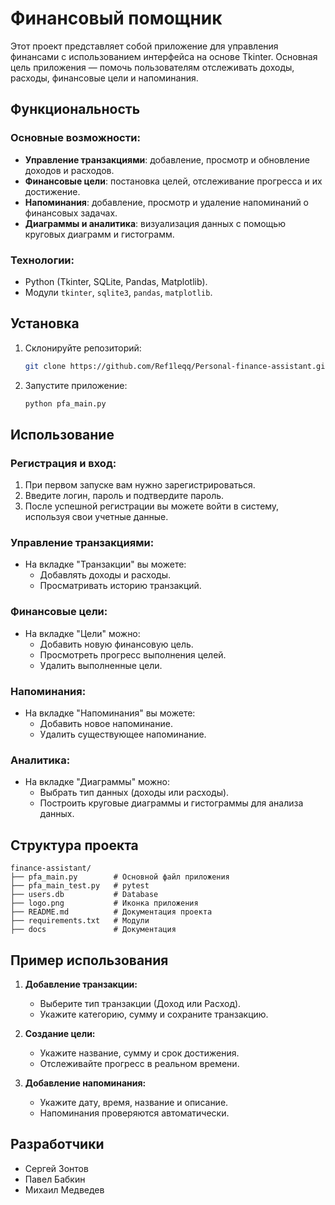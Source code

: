 # Финансовый помощник

Этот проект представляет собой приложение для управления финансами с использованием интерфейса на основе Tkinter. Основная цель приложения — помочь пользователям отслеживать доходы, расходы, финансовые цели и напоминания.

## Функциональность

### Основные возможности:
- **Управление транзакциями**: добавление, просмотр и обновление доходов и расходов.
- **Финансовые цели**: постановка целей, отслеживание прогресса и их достижение.
- **Напоминания**: добавление, просмотр и удаление напоминаний о финансовых задачах.
- **Диаграммы и аналитика**: визуализация данных с помощью круговых диаграмм и гистограмм.

### Технологии:
- Python (Tkinter, SQLite, Pandas, Matplotlib).
- Модули `tkinter`, `sqlite3`, `pandas`, `matplotlib`.

## Установка

1. Склонируйте репозиторий:
   ```bash
   git clone https://github.com/Ref1leqq/Personal-finance-assistant.git
   ```
2. Запустите приложение:
   ```bash
   python pfa_main.py
   ```

## Использование

### Регистрация и вход:
1. При первом запуске вам нужно зарегистрироваться.
2. Введите логин, пароль и подтвердите пароль.
3. После успешной регистрации вы можете войти в систему, используя свои учетные данные.

### Управление транзакциями:
- На вкладке "Транзакции" вы можете:
  - Добавлять доходы и расходы.
  - Просматривать историю транзакций.

### Финансовые цели:
- На вкладке "Цели" можно:
  - Добавить новую финансовую цель.
  - Просмотреть прогресс выполнения целей.
  - Удалить выполненные цели.

### Напоминания:
- На вкладке "Напоминания" вы можете:
  - Добавить новое напоминание.
  - Удалить существующее напоминание.

### Аналитика:
- На вкладке "Диаграммы" можно:
  - Выбрать тип данных (доходы или расходы).
  - Построить круговые диаграммы и гистограммы для анализа данных.

## Структура проекта

```
finance-assistant/
├── pfa_main.py        # Основной файл приложения
├── pfa_main_test.py   # pytest
├── users.db           # Database
├── logo.png           # Иконка приложения
├── README.md          # Документация проекта
├── requirements.txt   # Модули
├── docs               # Документация
```

## Пример использования

1. **Добавление транзакции:**
   - Выберите тип транзакции (Доход или Расход).
   - Укажите категорию, сумму и сохраните транзакцию.

2. **Создание цели:**
   - Укажите название, сумму и срок достижения.
   - Отслеживайте прогресс в реальном времени.

3. **Добавление напоминания:**
   - Укажите дату, время, название и описание.
   - Напоминания проверяются автоматически.

## Разработчики
- Сергей Зонтов
- Павел Бабкин
- Михаил Медведев
